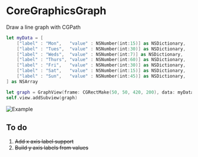 CoreGraphicsGraph
=================

Draw a line graph with CGPath

```swift
let myData = [
    ["label" : "Mon",   "value" : NSNumber(int:15)] as NSDictionary,
    ["label" : "Tues",  "value" : NSNumber(int:30)] as NSDictionary,
    ["label" : "Weds",  "value" : NSNumber(int:7)] as NSDictionary,
    ["label" : "Thurs", "value" : NSNumber(int:60)] as NSDictionary,
    ["label" : "Fri",   "value" : NSNumber(int:30)] as NSDictionary,
    ["label" : "Sat",   "value" : NSNumber(int:15)] as NSDictionary,
    ["label" : "Sun",   "value" : NSNumber(int:45)] as NSDictionary,
] as NSArray

let graph = GraphView(frame: CGRectMake(50, 50, 420, 200), data: myData)
self.view.addSubview(graph)
```

![Example](http://up.tmdvs.me/image/120l3k0N2D2q/d)

## To do
  1. ~~Add x axis label support~~
  2. ~~Build y axis labels from values~~
